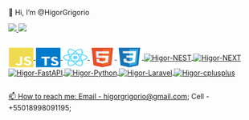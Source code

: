 👋 Hi, I’m @HigorGrigorio

<div>
  <a href="https://github.com/HigorGrigorio">
  <img height="180em" src="https://github-readme-stats.vercel.app/api?username=HigorGrigorio&show_icons=true&theme=dracula&include_all_commits=true&count_private=true"/>
  <img height="180em" src="https://github-readme-stats.vercel.app/api/top-langs/?username=HigorGrigorio&layout=compact&langs_count=7&theme=dracula"/>
</div>

 ##
 <div>
  <img align="center" alt="Higor-Js" height="40" width="50" src="https://raw.githubusercontent.com/devicons/devicon/master/icons/javascript/javascript-plain.svg">
  <img align="center" alt="Higor-Ts" height="40" width="50" src="https://raw.githubusercontent.com/devicons/devicon/master/icons/typescript/typescript-plain.svg">
  <img align="center" alt="Higor-React" height="40" width="50" src="https://raw.githubusercontent.com/devicons/devicon/master/icons/react/react-original.svg">
  <img align="center" alt="Higor-HTML" height="40" width="50" src="https://raw.githubusercontent.com/devicons/devicon/master/icons/html5/html5-original.svg">
  <img align="center" alt="Higor-CSS" height="40" width="50" src="https://raw.githubusercontent.com/devicons/devicon/master/icons/css3/css3-original.svg">
  <img align="center" alt="Higor-NEST" height="40" width="50" src="https://cdn.jsdelivr.net/gh/devicons/devicon@latest/icons/nestjs/nestjs-original.svg" />        
  <img align="center" alt="Higor-NEXT" height="40" width="50" src="https://cdn.jsdelivr.net/gh/devicons/devicon@latest/icons/nextjs/nextjs-original.svg" />
  <img align="center" alt="Higor-FastAPI" height="40" width="50" src="https://cdn.jsdelivr.net/gh/devicons/devicon@latest/icons/fastapi/fastapi-original.svg" />
  <img align="center" alt="Higor-Python" height="40" width="50" src="https://cdn.jsdelivr.net/gh/devicons/devicon@latest/icons/python/python-original.svg" /> 
  <img align="center" alt="Higor-Laravel" height="40" width="50" src="https://cdn.jsdelivr.net/gh/devicons/devicon@latest/icons/laravel/laravel-original.svg" />        
  <img align="center" alt="Higor-cplusplus" height="40" width="50" src="https://cdn.jsdelivr.net/gh/devicons/devicon/icons/cplusplus/cplusplus-original.svg">
 </div>

##
 
📫 How to reach me: Email - higorgrigorio@gmail.com; Cell - +55018998091195;
 
</div>
